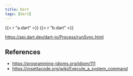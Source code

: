 ```yaml
---
title: Dart
tags: [dart]
---
```


{{< r "a.dart" >}}
{{< r "b.dart" >}}

<https://api.dart.dev/dart-io/Process/runSync.html>

## References

- <https://programming-idioms.org/idiom/111>
- <https://rosettacode.org/wiki/Execute_a_system_command>
